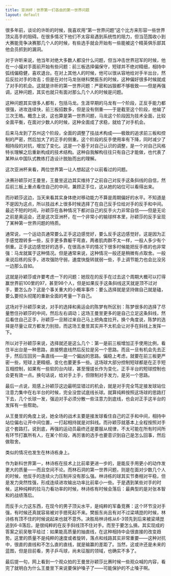 ```yaml
---
title: 亚洲杯：世界第一们各自的第一世界问题
layout: default
---
```


很多年前，谈论的许昕的时候，我喜欢用“第一世界问题”这个比方来形容一些世界顶尖高手的阻碍。在很多情况下他们不太容易遇到系统性的阻力，但当范围收小到大赛能竞争决赛那几个人的时候，有些选手就会开始有一些能被这个精英俱乐部其他会员抓到的漏洞。

对于许昕来说，他当年对绝大多数人都没什么问题，但当冲击世界冠军的时候，他在一小撮对手面前开始有些问题：前三板选择偏保守，短球并不绝对精细，相持中弧线偏稳健，喜欢退台。在对上其他人的时候，他可以很从容地给对手半出台，然后反拉对手的攻击；但是在对付马龙张继科樊振东的时候，这种偏好很多时候就成了对手的机会。这就是许昕的第一世界问题：严密和凶狠都不够极致——但是再强调，这种问题，其实也就只有面对那么几个人的时候是问题。

这种问题其实很多人都有，包括马龙。生涯早期的马龙有一个阶段，正反手能力都很强，进攻连续快，前三板招数多，但是没有侧重——于是截至这个阶段，他输了三次王皓。概念上说，这也算是第一世界问题，马龙这个阶段因为技术全面，比较全面平衡，在面对少数人的时候，这种全面成了求稳，就给了对手机会。

后来马龙到了苏州这个阶段，全面的调整了技战术构成——极致的追求前三板和控制的严密，然后加大了的正手的侧重。这个阶段的反手使用率有下降，同时减少了相持段的对抗，增加了变化。这是一个基于对自己认识的调整，是一个对自己风格特长理解之后重新构成的技术结构。这种自我解构往往只有自己才能做，也代表了某种从中国队式教练打造设计脱胎而出的理解。

这次亚洲杯来看，两位世界第一让人想起这个以前看过的问题。

决赛孙颖莎对王曼昱，王曼昱这边其实维持了之前自己对反手这条斜线的自信，然后前三板上重点看住自己的中间，兼顾正手位，这从她的站位可以看得出来。

而孙颖莎这边，当天来看其实身体绝对移动能力不算是周期偏好的水平。不知道是不是因为这点，所以技战术上很多时候选择了在自己反手位给对手的反手和中间。最近不短的时间，孙颖莎在各种情况下都对自己的反手火力非常自信——但是无论之前是奥运会，还是这次亚洲杯，在一个非常小的输球样本里，孙颖莎的反手呈现了某种第一世界问题的特质。

通常说，一个运动员通常要么正手这边感觉好，要么反手这边感觉好。这是因为正手感觉蹬转多一些，反手更多靠躯干弯直，两者肌肉群不太一样，一般人多少有个侧重。正手这边感觉好的选手，在很高水平的情况下很多时候能把反手练的也非常强：马龙就属于这种情况。但是通常来说，这种情况一般还是稍微有点取舍。一般来说后练的反手，进攻强防守弱，速度快旋转就弱一些，手上调节能力也会比没另一边那么自如。

这就是孙颖莎或许要考虑一下的问题：她现在的反手在过去这个周期大概可以打得赢世界前100里的97，甚至98个人，但是如果反手这条斜线这天就是顶不过对手，要怎么办？这是个事关重大的小概率事件：要么选择就是坚持做自己就是磕，要么要彻头彻尾的重新全面的考量一下自己。

这场对于孙颖莎来说，对手的选择和奥运会的陈梦有所区别：陈梦很多的选择了尽量憋住孙颖莎的中间，然后左右调动；这场王曼昱更多的是自己立足这条斜线，然后看住自己正手，孙颖莎一旦掰过来自己马上把角度拉开。换个角度说，陈梦的选择是尽量让双方都发力别扭，而这场王曼昱其实并不太机会让对手在斜线上发挥一下。

所以对于孙颖莎来说，选择就还是这么几个：第一是前三板增加正手使用比例，看住半出台是一种思路，直接劈底线然后反拉是另一个思路。而且一旦有机会先去正手，然后压回另一条直线——是一个偏凶的思路。偏稳上考虑，就要在前三板更严密一些，短球上更精细，变化也要更多一些。这场球大部分控制短球都是在正手短互相控制，如果有一些软的台内球，甚至慢搓长作为变化，正手半台的短球控制也会更有效一点。换句话说，给对手上手，但限制对手发力，是另一个思路。

最后一点说，观感上孙颖莎这边最明显错过的机会，就是对手完全笃定接发球站位注意力集中在右半台的时候，完全没尝试底线长球。就算纯粹按照这场球的思路打下去，几个长球一发，强迫对手必须分散一些注意力到底线，也会对正手这半台的发挥有一些帮助。

从王曼昱的角度上说，她全场的战术主要是接发球看住自己的正手和中间，相持中站位偏右让开中间位置，一打起相持就是对斜线。而孙颖莎就基本上全程按照对手这个套路打。说到底，再强的运动员最终还是要服从规律，不太可能在所有时间所有环节打赢所有人，在某个阶段，再厉害的选手也要意识到自己是怎么回事，然后做取舍。

类似的情况也发生在林诗栋身上。

作为新科世界第一，林诗栋在技术上比前辈更进一步的，是能反手用更小的动作发更大的质量——而且空间不论。而林石洞的第一世界问题，则是在面对少数几个人的时候，他反手的连续火力压制并没有那么强。林诗栋的球其实节奏相对平稳，但是发力突然性强，形成连续进攻输出功率比前辈小一些。于是遇到某些对手的时候，这种纯粹的拉马力看功率的时候，林诗栋有时候会落后：最典型的是对张本智和的战绩落后。

而反手火力这东西，在现今的男子顶尖水平，是纯粹的军备竞赛：这个环节没对手强，有时候还真就容易被对手摁死起不来。樊振东尚且有对不过梁靖崑的时候，林诗栋有顶不住的时候说起来也就不意外。决胜局林诗栋从6-3领先到后来被梁靖崑追到6-8落后，是很纯粹的在反手斜线顶不住对手。而至于要怎么搞，其实现成的答案之前吴敬平给过：如果能高质量的抽直线，在这种相持中会很直接的改变趋势。这里的质量不是纯粹的速度或者旋转，落点和线路其实非常重要——这种对抗中，很直的直线和不怎么直的直线，就是输赢的差距了。当然，这或许还是未来的蓝图，但是目前看，男子乒乓球，尚未征服的领域，也确实不多了。

最后提一句，网上看到一个观众拍的王曼昱孙颖莎比赛时候一些观众喊的内容，看完了就明白为什么王曼昱下来说要保护嗓子了——可能保护的不止嗓子啊。